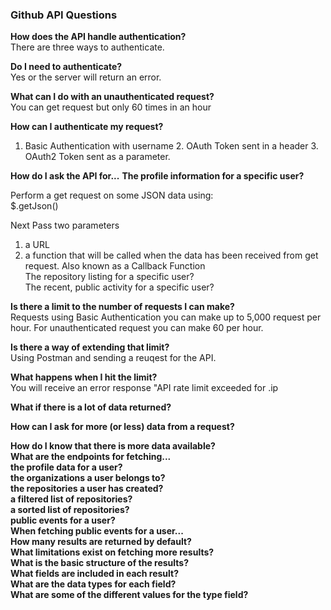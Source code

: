 ### Github API Questions

<strong>How does the API handle authentication?</strong><br>
There are three ways to authenticate. 

<strong>Do I need to authenticate?</strong> <br>
Yes or the server will return an error.

<strong>What can I do with an unauthenticated request?</strong><br>
You can get request but only 60 times in an hour

<strong>How can I authenticate my request?</strong><br>
1. Basic Authentication with username 2. OAuth Token sent in a header 3. OAuth2 Token sent as a parameter.

<strong>How do I ask the API for...</strong>
<strong>The profile information for a specific user?</strong><br>

Perform a get request on some JSON data using:<br>
$.getJson() 

Next Pass two parameters <br>
1. a URL <br>
2. a function that will be called when the data has been received from get request. Also known as a Callback Function<br>
The repository listing for a specific user?<br>
The recent, public activity for a specific user?<br>

<strong> Is there a limit to the number of requests I can make?</strong><br>
Requests using Basic Authentication you can make up to 5,000 request per hour. 
For unauthenticated request you can make 60 per hour. 

<strong>Is there a way of extending that limit?</strong><br>
Using Postman and sending a reuqest for the API. 

<strong>What happens when I hit the limit?</strong><br>
You will receive an error response "API rate limit exceeded for .ip

<strong>What if there is a lot of data returned?</strong><br>

<strong>How can I ask for more (or less) data from a request?</strong><br>

<strong>How do I know that there is more data available?</strong><br>
<strong>What are the endpoints for fetching...</strong><br>
<strong>the profile data for a user?</strong><br>
<strong>the organizations a user belongs to?</strong><br>
<strong>the repositories a user has created?</strong><br>
<strong>a filtered list of repositories?</strong><br>
<strong>a sorted list of repositories?</strong><br>
<strong>public events for a user?</strong><br>
<strong>When fetching public events for a user...</strong><br>
<strong>How many results are returned by default?</strong><br>
<strong>What limitations exist on fetching more results?</strong><br>
<strong>What is the basic structure of the results?</strong><br>
<strong>What fields are included in each result?</strong><br>
<strong>What are the data types for each field?</strong><br>
<strong>What are some of the different values for the type field?</strong><br>
